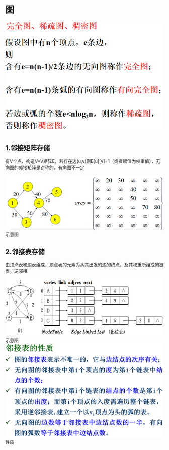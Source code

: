 # 图
![输入图片说明](/imgs/2025-06-14/imfbZVAghdJuGUpt.png)
## 1.邻接矩阵存储
有V个点，构造V*V矩阵E，若存在边(u,v)则E[u][v]=1（或者赋值为权重值），无向图的邻接矩阵是对称的，有向图不一定

![输入图片说明](/imgs/2025-06-14/MTszxxGn3qoC7NND.png)示意图
## 2.邻接表存储
由顶点表和边表组成，顶点表的元素为从其出发的边的终点，及其权重所组成的链表，逆邻接

![输入图片说明](/imgs/2025-06-14/h8a14pyc4a08vrQd.png)示意图
![输入图片说明](/imgs/2025-06-14/R6U4iNIP3cna7R1A.png)性质
<!--stackedit_data:
eyJoaXN0b3J5IjpbMzkxOTM1ODY2XX0=
-->